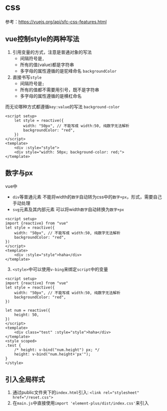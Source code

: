 # css

参考：https://vuejs.org/api/sfc-css-features.html

## vue控制style的两种写法
1. 引用变量的方式，注意是普通对象的写法
    - 间隔符号是`,`
    - 所有的值(value)都是字符串
    - 多字母的属性遵循的是驼峰命名 `backgroundColor`
2. 直接书写`style`
    - 间隔符号是`;`
    - 所有的值都不需要用引号，既不是字符串
    - 多字母的属性遵循的是横杠命名

而无论哪种方式都遵循`key:value`的写法 `background-color`
```vue
<script setup>
    let style = reactive({
        width: "50px", // 不能写成 width:50, 纯数字无法解析
        backgroundColor: "red",
    })
</script>
<template>
    <div :style="style">
    <div style="width: 50px; background-color: red;">
</template>
```




## 数字与px
vue中
- `div`等普通元素 不能将width的`数字`自动转为css中的`数字+px`，形式，需要自己手动处理
- `svg`元素及其内部元素 可以将width`数字`自动转换为`数字+px`
```vue
<script setup>
import {reactive} from "vue"
let style = reactive({
    width: "50px", // 不能写成 width:50, 纯数字无法解析
    backgroundColor: "red",
})
</script>
<template>
    <div :style="style">haha</div>
</template>
```

3. `<style>`中可以使用`v-bing`来绑定`script`中的变量

```vue
<script setup>
import {reactive} from "vue"
let style = reactive({
    width: "50px", // 不能写成 width:50, 纯数字无法解析
    backgroundColor: "red",
})

let num = reactive({
    height: 50,
})
</script>
<template>
    <div class="test" :style="style">haha</div>
</template>
<style scoped>
.test {
    /* height: v-bind("num.height") px; */
    height: v-bind("num.height+'px'");
}
</style>

```

## 引入全局样式
1. 通过public文件夹下的`index.html`引入: `<link rel="stylesheet" href="/reset.css">`
2. 在`main.js`中直接使用`import 'element-plus/dist/index.css'`来引入

